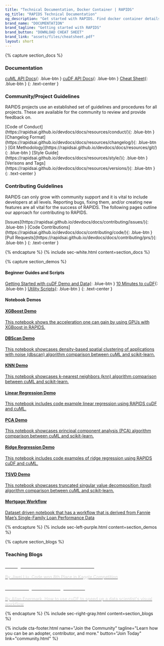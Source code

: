 ```yaml
---
title: "Technical Documentation, Docker Container | RAPIDS"
og_title: "RAPIDS Technical Documentation"
og_description: "Get started with RAPIDS. Find docker container details, download and installation details, and more."
brand_name: "DOCUMENTATION"
brand_tagline: "Getting started with RAPIDS"
brand_button: "DOWNLOAD CHEAT SHEET"
brand_link: "assets/files/cheatsheet.pdf"
layout: short
---
```

{% capture section_docs %}
### Documentation
[cuML API Docs](https://rapidsai.github.io/projects/cuml/en/latest/api.html){: .blue-btn }
[cuDF API Docs](https://rapidsai.github.io/projects/cudf/en/latest/api.html){: .blue-btn }
[Cheat Sheet](assets/files/cheatsheet.pdf){: .blue-btn }
{: .text-center }

### Community/Project Guidelines
<p>RAPIDS projects use an established set of guidelines and procedures for all projects. These are available for the community to review and provide feedback on.</p>
[Code of Conduct](https://rapidsai.github.io/devdocs/docs/resources/conduct/){: .blue-btn }
[Changelog Format](https://rapidsai.github.io/devdocs/docs/resources/changelog/){: .blue-btn }
[Git Methodology](https://rapidsai.github.io/devdocs/docs/resources/git/){: .blue-btn }
[Style Guide](https://rapidsai.github.io/devdocs/docs/resources/style/){: .blue-btn }
[Verisons and Tags](https://rapidsai.github.io/devdocs/docs/resources/versions/){: .blue-btn }
{: .text-center }

### Contributing Guidelines
<p>RAPIDS can only grow with community support and it is vital to include developers at all levels. Reporting bugs, fixing them, and/or creating new features are all vital for the success of RAPIDS. The following pages outline our approach for contributing to RAPIDS.</p>
[Issues](https://rapidsai.github.io/devdocs/docs/contributing/issues/){: .blue-btn }
[Code Contributions](https://rapidsai.github.io/devdocs/docs/contributing/code/){: .blue-btn }
[Pull Requests](https://rapidsai.github.io/devdocs/docs/contributing/prs/){: .blue-btn }
{: .text-center }

{% endcapture %}
{% include sec-white.html content=section_docs %}


{% capture section_demos %}
#### Beginner Guides and Scripts
[Getting Started with cuDF Demo and Data](https://github.com/rapidsai/notebooks/tree/master/samples){: .blue-btn }
[10 Minutes to cuDF](https://rapidsai.github.io/projects/cudf/en/latest/10min.html){: .blue-btn }
[Utility Scripts](https://github.com/rapidsai/notebooks/tree/master/utils){: .blue-btn }
{: .text-center }


#### Notebook Demos 
<div class="boxContent">
    <a href="https://github.com/rapidsai/notebooks/blob/0a3ec4feb5778ecc33db39b89ea918df9871cdb2/cuml/XGBoost_Demo.ipynb">
        <div class="box" style="cursor: pointer;" onclick="window.location='https://github.com/rapidsai/notebooks/blob/0a3ec4feb5778ecc33db39b89ea918df9871cdb2/cuml/XGBoost_Demo.ipynb';">
            <h4>XGBoost Demo</h4>
            <p>This notebook shows the acceleration one can gain by using GPUs with XGBoost in RAPIDS.</p>
        </div>
    </a>
    <a href="https://github.com/rapidsai/notebooks/blob/master/cuml/dbscan_demo.ipynb">
        <div class="box">
            <h4>DBScan Demo</h4>
            <p>This notebook showcases density-based spatial clustering of applications with noise (dbscan) algorithm comparison between cuML and scikit-learn.</p>
        </div>
    </a>
    <a href="https://github.com/rapidsai/notebooks/blob/master/cuml/knn_demo.ipynb">
        <div class="box">
            <h4>KNN Demo</h4>
            <p>This notebook showcases k-nearest neighbors (knn) algorithm comparison between cuML and scikit-learn.</p>
        </div>
    </a>
    <a href="https://github.com/rapidsai/notebooks/blob/master/cuml/linear_regression_demo.ipynb">
        <div class="box">
            <h4>Linear Regression Demo</h4>
            <p>This notebook includes code example linear regression using RAPIDS cuDF and cuML.</p>
        </div>
    </a>
    <a href="https://github.com/rapidsai/notebooks/blob/master/cuml/pca_demo.ipynb">
        <div class="box">
            <h4>PCA Demo</h4>
            <p>This notebook showcases principal component analysis (PCA) algorithm comparison between cuML and scikit-learn.</p>
        </div>
    </a>
    <a href="https://github.com/rapidsai/notebooks/blob/master/cuml/ridge.ipynb">
        <div class="box">
            <h4>Ridge Regression Demo</h4>
            <p>This notebook includes code examples of ridge regression using RAPIDS cuDF and cuML.</p>
        </div>
    </a>
    <a href="https://github.com/rapidsai/notebooks/blob/master/cuml/tsvd_demo.ipynb">
        <div class="box">
            <h4>TSVD Demo</h4>
            <p>This notebook showcases truncated singular value decomposition (tsvd) algorithm comparison between cuML and scikit-learn.</p>
        </div>
    </a>
    <a href="https://github.com/rapidsai/notebooks/blob/master/mortgage/E2E.ipynb">
        <div class="box">
            <h4>Mortgage Workflow</h4>
            <p>Dataset driven notebook that has a workflow that is derived from Fannie Mae’s Single-Family Loan Performance Data</p>
        </div>
    </a>
</div>

{% endcapture %}
{% include sec-left-purple.html content=section_demos %}

{% capture section_blogs %}
### Teaching Blogs
<div class="boxContent">
    <a href="https://medium.com/rapids-ai/make-sense-of-the-universe-with-rapids-ai-d105b0e5ec95">
        <div class="box">
            <h4 style="color:#FFFFFF">Making Sense of the Universe with RAPIDS</h4>
            <p style="color:rgb(211, 211, 211)">By Jiwei Liu.  Code won 8th Place in Kaggle Competition</p>
        </div>
    </a>
    <a href="https://medium.com/rapids-ai/accelerating-cross-filtering-with-cudf-3b4c29c89292">
        <div class="box">
            <h4 style="color:#FFFFFF">Accelerating Cross Filtering with cuDF</h4>
            <p style="color:rgb(211, 211, 211)">By Allan Enermark.  How to use cuDF to speed up a data scientist's visual workflow</p>
        </div>
    </a>
</div>
{% endcapture %}
{% include sec-right-gray.html content=section_blogs %}

{% include cta-footer.html 
name="Join the Community" 
tagline="Learn how you can be an adopter, contributor, and more."
button="Join Today"
link="community.html"
%}
